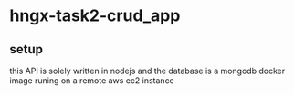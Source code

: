 # hngx-task2-crud_app
## setup
this API is solely written in nodejs and the database is a mongodb docker image runing on a remote aws ec2 instance


